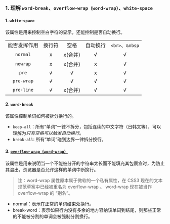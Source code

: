 <!-- 1. 双列布局
2. flex 布局
3. position 属性, sticky -->

### 1. 理解 `word-break`、`overflow-wrap（word-wrap）`、`white-space`

#### 1. `white-space`

该属性是用来控制空白字符的显示，还能控制是否自动换行。

|              |        |         |          |                 |
| :----------: | :----: | :-----: | :------: | :-------------: |
| 能否发挥作用 | 换行符 |  空格   | 自动换行 | `<br>`、`&nbsp` |
|   `normal`   |   x    | x(合并) |    √     |        √        |
|   `nowrap`   |   x    | x(合并) |    x     |        √        |
|    `pre`     |   √    |    √    |    x     |        √        |
|  `pre-wrap`  |   √    |    √    |    √     |        √        |
|  `pre-line`  |   √    | x(合并) |    √     |        √        |

#### 2. `word-break`

该属性控制单词如何被拆分换行的。

- `keep-all`：所有“单词”一律不拆分，包括连续的中文字符（日韩文等），可以理解为*只有空格可以触发自动换行*。
- `break-all`: 所有“单词”碰到边界一律拆分换行。

#### 3. [`overflow-wrap（word-wrap）`](https://developer.mozilla.org/zh-CN/docs/Web/CSS/word-wrap)

该属性是用来说明当一个不能被分开的字符串太长而不能填充其包裹盒时，为防止其溢出，浏览器是否允许这样的单词中断换行。

> 注：word-wrap 属性原本属于微软的一个私有属性，在 CSS3 现在的文本规范草案中已经被重名为 overflow-wrap 。 word-wrap 现在被当作 overflow-wrap 的 “别名”。

- normal：表示在正常的单词结束处换行。
- break-word：表示如果行内没有多余的地方容纳该单词到结尾，则那些正常的不能被分割的单词会被强制分割换行。
